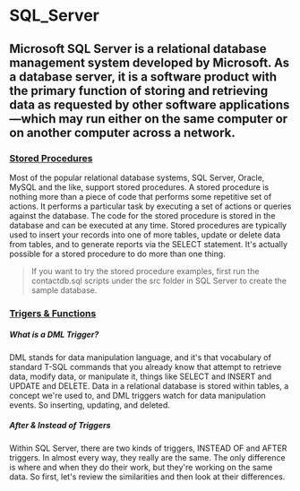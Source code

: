 # SQL_Server

## Microsoft SQL Server is a relational database management system developed by Microsoft. As a database server, it is a software product with the primary function of storing and retrieving data as requested by other software applications—which may run either on the same computer or on another computer across a network.

### [Stored Procedures](https://github.com/Burakkylmz/SQL_Server/tree/master/Stored_Procedures)

Most of the popular relational database systems, SQL Server, Oracle, MySQL and the like, support stored procedures. A stored procedure is nothing more than a piece of code that performs some repetitive set of actions. It performs a particular task by executing a set of actions or queries against the database. The code for the stored procedure is stored in the database and can be executed at any time. Stored procedures are typically used to insert your records into one of more tables, update or delete data from tables, and to generate reports via the SELECT statement. It's actually possible for a stored procedure to do more than one thing. 

> If you want to try the stored procedure examples, first run the contactdb.sql scripts under the src folder in SQL Server to create the sample database. 

### [Trigers & Functions](https://github.com/Burakkylmz/Programming_SQL_Server_Database/tree/master/Triger_Functions)

##### What is a DML Trigger?

DML stands for data manipulation language, and it's that vocabulary of standard T-SQL commands that you already know that attempt to retrieve data, modify data, or manipulate it, things like SELECT and INSERT and UPDATE and DELETE.  Data in a relational database is stored within tables, a concept we're used to, and DML triggers watch for data manipulation events.  So inserting, updating, and deleted. 

##### After & Instead of Triggers

Within SQL Server, there are two kinds of triggers, INSTEAD OF and AFTER triggers. In almost every way, they really are the same. The only difference is where and when they do their work, but they're working on the same data. So first, let's review the similarities and then look at their differences.


